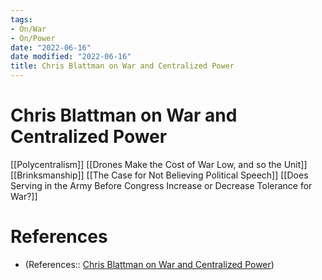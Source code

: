 ```yaml
---
tags:
- On/War
- On/Power
date: "2022-06-16"
date modified: "2022-06-16"
title: Chris Blattman on War and Centralized Power
---
```


# Chris Blattman on War and Centralized Power
[[Polycentralism]]
[[Drones Make the Cost of War Low, and so the Unit]]
[[Brinksmanship]]
[[The Case for Not Believing Political Speech]]
[[Does Serving in the Army Before Congress Increase or Decrease Tolerance for War?]]

# References
- (References:: [Chris Blattman on War and Centralized Power](https://pca.st/ig4dk7im))
